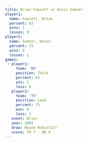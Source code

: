 ```yaml
---
title: Brian Fawcett vs Kevin Sumner
player1:              
  name: Fawcett, Brian
  percent: 83         
  wins: 1             
  losses: 0           
player2:              
  name: Sumner, Kevin 
  percent: 73         
  wins: 0             
  losses: 1           
games:
 - player1:         
     team: 'NO'     
     position: Third
     percent: 83    
     win: 1         
     loss: 0        
   player2:        
     team: 'TR'    
     position: Lead
     percent: 73   
     win: 0        
     loss: 1       
   event: Brier         
   year: 2004           
   draw: Round Robin(13)
   score: TR 7 - NO 8   
---
```

